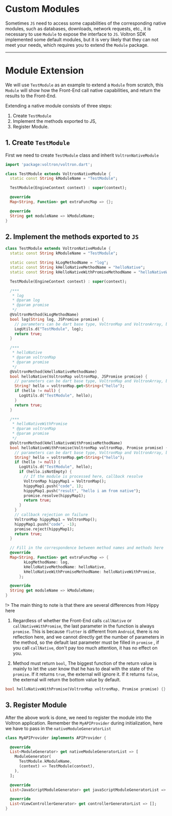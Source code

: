 # Custom Modules

Sometimes `JS` need to access some capabilities of the corresponding native modules, such as databases, downloads, network requests, etc., it is necessary to use `Module` to expose the interface to `JS`. Voltron SDK implemented some default modules, but it is very likely that they can not meet your needs, which requires you to extend the `Module` package.

---

# Module Extension

We will use `TestModule` as an example to extend a `Module` from scratch, this `Module` will show how the Front-End call native capabilities, and return the results to the Front-End.

Extending a native module consists of three steps:

1. Create `TestModule`
2. Implement the methods exported to JS,
3. Register Module.

## 1. Create `TestModule`

First we need to create `TestModule` class and inherit `VoltronNativeModule`

```dart
import 'package:voltron/voltron.dart';

class TestModule extends VoltronNativeModule {
  static const String kModuleName = "TestModule";

  TestModule(EngineContext context) : super(context);

  @override
  Map<String, Function> get extraFuncMap => {};

  @override
  String get moduleName => kModuleName;
}
```

## 2. Implement the methods exported to `JS`

```dart
class TestModule extends VoltronNativeModule {
  static const String kModuleName = "TestModule";

  static const String kLogMethodName = "log";
  static const String kHelloNativeMethodName = "helloNative";
  static const String kHelloNativeWithPromiseMethodName = "helloNativeWithPromise";

  TestModule(EngineContext context) : super(context);

  /***
   * log
   * @param log
   * @param promise
   */
  @VoltronMethod(kLogMethodName)
  bool log(String log, JSPromise promise) {
    // parameters can be dart base type, VoltronMap and VoltronArray, but the Front-End call must correspond correctly
    LogUtils.d("TestModule", log);
    return true;
  }

  /***
   * helloNative
   * @param voltronMap
   * @param promise
   */
  @VoltronMethod(kHelloNativeMethodName)
  bool helloNative(VoltronMap voltronMap, JSPromise promise) {
    // parameters can be dart base type, VoltronMap and VoltronArray, but the Front-End call must correspond correctly
    String? hello = voltronMap.get<String>("hello");
    if (hello != null) {
      LogUtils.d("TestModule", hello);
    }
    return true;
  }

  /***
   * helloNativeWithPromise
   * @param voltronMap
   * @param promise
   */
  @VoltronMethod(kHelloNativeWithPromiseMethodName)
  bool helloNativeWithPromise(VoltronMap voltronMap, Promise promise) {
    // parameters can be dart base type, VoltronMap and VoltronArray, but the Front-End call must correspond correctly
    String? hello = voltronMap.get<String>("hello");
    if (hello != null) {
      LogUtils.d("TestModule", hello);
      if (hello.isNotEmpty) {
        // If the module is processed here, callback resolve
        VoltronMap hippyMap1 = VoltronMap();
        hippyMap1.push("code", 1);
        hippyMap1.push("result", "hello i am from native");
        promise.resolve(hippyMap1);
        return true;
      }
    }
    // callback rejection on failure
    VoltronMap hippyMap1 = VoltronMap();
    hippyMap1.push("code", -1);
    promise.reject(hippyMap1);
    return true;
  }

  // Fill in the correspondence between method names and methods here
  @override
  Map<String, Function> get extraFuncMap => {
        kLogMethodName: log,
        kHelloNativeMethodName: helloNative,
        kHelloNativeWithPromiseMethodName: helloNativeWithPromise,
      };

  @override
  String get moduleName => kModuleName;
}
```

!> The main thing to note is that there are several differences from Hippy here

1. Regardless of whether the Front-End calls `callNative` or `callNativeWithPromise`, the last parameter in the function is always `promise`. This is because `flutter` is different from `Android`, there is no reflection here, and we cannot directly get the number of parameters in the method, so the default last parameter must be filled in `promise` , if you call `callNative`, don't pay too much attention, it has no effect on you.

2. Method must return `bool`, The biggest function of the return value is mainly to let the user know that he has to deal with the state of the `promise`. If it returns `true`, the external will ignore it. If it returns `false`, the external will return the bottom value by default.

```dart
bool helloNativeWithPromise(VoltronMap voltronMap, Promise promise) {}
```

## 3. Register Module


After the above work is done, we need to register the module into the Voltron application. Remember the `MyAPIProvider` during initialization, here we have to pass in the `nativeModuleGeneratorList`

```dart
class MyAPIProvider implements APIProvider {

  @override
  List<ModuleGenerator> get nativeModuleGeneratorList => [
    ModuleGenerator(
      TestModule.kModuleName,
      (context) => TestModule(context),
    ),
  ];

  @override
  List<JavaScriptModuleGenerator> get javaScriptModuleGeneratorList => [];

  @override
  List<ViewControllerGenerator> get controllerGeneratorList => [];
}
```
